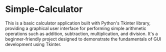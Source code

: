 # Simple-Calculator
This is a basic calculator application built with Python's Tkinter library, providing a graphical user interface for performing simple arithmetic operations such as addition, subtraction, multiplication, and division. It's a beginner-friendly project designed to demonstrate the fundamentals of GUI development using Tkinter.

